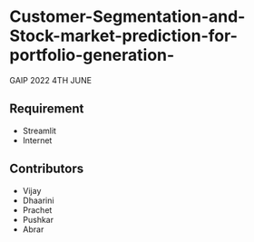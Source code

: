 # Customer-Segmentation-and-Stock-market-prediction-for-portfolio-generation-
GAIP 2022 4TH JUNE


## Requirement
- Streamlit
- Internet

## Contributors
- Vijay 
- Dhaarini
- Prachet
- Pushkar
- Abrar

